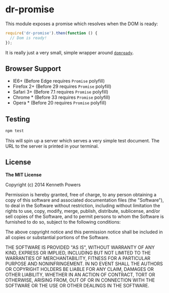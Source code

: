 # dr-promise

This module exposes a promise which resolves when the DOM is ready:

``` js
require('dr-promise').then(function () {
  // Dom is ready!
});
```

It is really just a very small, simple wrapper around [`domready`].

## Browser Support

* IE6+ (Before Edge requires `Promise` polyfill)
* Firefox 2+ (Before 29 requires `Promise` polyfill)
* Safari 3+ (Before 7.1 requires `Promise` polyfill)
* Chrome * (Before 33 requires `Promise` polyfill)
* Opera * (Before 20 requires `Promise` polyfill)

## Testing

```sh
npm test
```

This will spin up a server which serves a very simple test document. The URL to
the server is printed in your terminal.

## License

**The MIT License**

Copyright (c) 2014 Kenneth Powers

Permission is hereby granted, free of charge, to any person obtaining a copy
of this software and associated documentation files (the "Software"), to deal
in the Software without restriction, including without limitation the rights
to use, copy, modify, merge, publish, distribute, sublicense, and/or sell
copies of the Software, and to permit persons to whom the Software is
furnished to do so, subject to the following conditions:

The above copyright notice and this permission notice shall be included in all
copies or substantial portions of the Software.

THE SOFTWARE IS PROVIDED "AS IS", WITHOUT WARRANTY OF ANY KIND, EXPRESS OR
IMPLIED, INCLUDING BUT NOT LIMITED TO THE WARRANTIES OF MERCHANTABILITY,
FITNESS FOR A PARTICULAR PURPOSE AND NONINFRINGEMENT. IN NO EVENT SHALL THE
AUTHORS OR COPYRIGHT HOLDERS BE LIABLE FOR ANY CLAIM, DAMAGES OR OTHER
LIABILITY, WHETHER IN AN ACTION OF CONTRACT, TORT OR OTHERWISE, ARISING FROM,
OUT OF OR IN CONNECTION WITH THE SOFTWARE OR THE USE OR OTHER DEALINGS IN THE
SOFTWARE.

[`domready`]: https://github.com/ded/domready "domReady"

